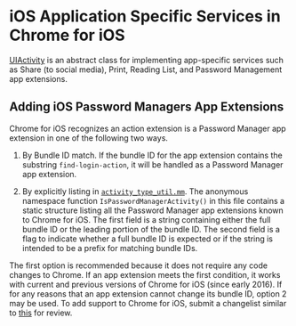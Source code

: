 # iOS Application Specific Services in Chrome for iOS

[UIActivity][1] is an abstract class for implementing app-specific services
such as Share (to social media), Print, Reading List, and Password Management
app extensions.

## Adding iOS Password Managers App Extensions

Chrome for iOS recognizes an action extension is a Password Manager app
extension in one of the following two ways.

1. By Bundle ID match. If the bundle ID for the app extension contains
the substring `find-login-action`, it will be handled as a Password
Manager app extension.

1. By explicitly listing in [`activity_type_util.mm`][2]. The anonymous
namespace function `IsPasswordManagerActivity()` in this file contains
a static structure listing all the Password Manager app extensions
known to Chrome for iOS. The first field is a string containing either
the full bundle ID or the leading portion of the bundle ID. The second
field is a flag to indicate whether a full bundle ID is expected or
if the string is intended to be a prefix for matching bundle IDs.

The first option is recommended because it does not require any code
changes to Chrome. If an app extension meets the first condition, it
works with current and previous versions of Chrome for iOS (since early
2016). If for any reasons that an app extension cannot change its
bundle ID, option 2 may be used. To add support to Chrome for iOS, submit
a changelist similar to [this][3] for review.


[1]: https://developer.apple.com/reference/uikit/uiactivity?language=objc
[2]: ./activity_type_util.mm
[3]: https://codereview.chromium.org/2820113002/
